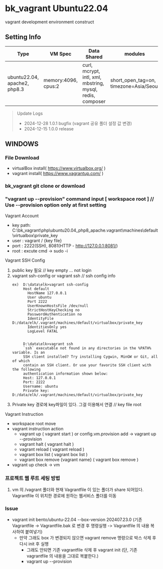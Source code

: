 # bk_vagrant Ubuntu22.04
vagrant development environment construct

## Setting Info
Type | VM Spec | Data Shared | modules | php.ini setting
------------ | ------------- | ------------- | ------------- | -------------
ubuntu22.04, apache2, php8.3 | memory:4096, cpus:2 | curl, mcrypt, intl, xml, mbstring, mysql, redis, composer | short_open_tag=on, timezone=Asia/Seoul | 


> Update Logs
> - 2024-12-28 1.0.1 bugfix (vagrant 공유 폴더 설정 값 변경)
> - 2024-12-15 1.0.0 release


## WINDOWS

### File Download
   * virtualBox install( https://www.virtualbox.org/ )
   * vagrant install( https://www.vagrantup.com/ )
   
### bk_vagrant git clone or download
   
### "vagrant up --provision" command input [ workspace root ]  // Use --provision option only at first setting

Vagrant Account
* key path: C:\bk_vagrant\php\ubuntu20.04_php8_apache\.vagrant\machines\default\virtualbox\private_key
* user : vagrant / {key file}
* port : 2222(SSH), 8081(HTTP - http://127.0.0.1:8081/)
* root : excute cmd -> sudo -i

Vagrant SSH Config
1. public key 필요 // key empty ... not login
2. vagrant ssh-config or vagrant ssh   // ssh config info
   ```
   ex)  D:\data\elk>vagrant ssh-config
        Host default
          HostName 127.0.0.1
          User ubuntu
          Port 2222
          UserKnownHostsFile /dev/null
          StrictHostKeyChecking no
          PasswordAuthentication no
          IdentityFile D:/data/elk/.vagrant/machines/default/virtualbox/private_key
          IdentitiesOnly yes
          LogLevel FATAL


        D:\data\elk>vagrant ssh
        `ssh` executable not found in any directories in the %PATH% variable. Is an
        SSH client installed? Try installing Cygwin, MinGW or Git, all of which
        contain an SSH client. Or use your favorite SSH client with the following
        authentication information shown below:
        Host: 127.0.0.1
        Port: 2222
        Username: ubuntu
        Private key: D:/data/elk/.vagrant/machines/default/virtualbox/private_key
     ```
3. Private key 경로에 key파일이 있다. 그걸 이용해서 연결  // key file root

Vagrant Instruction
* workspace root move
* vagrant instruction action
  - vagrant up ( vagrant start ) or config.vm.provision add -> vagrant up --provision
  - vagrant halt ( vagrant halt )
  - vagrant reload ( vagrant reload )
  - vagrant box list ( vagrant box list )
  - vagrant box remove {vagrant name} ( vagrant box remove )
* vagrant up check -> vm

### 프로젝트 웹 루트 세팅 방법
1. vm 의 /vagrant 폴더와 현재 Vagrantfile 이 있는 폴더가 share 되어있다. Vagrantfile 이 위치한 경로에 원하는 웹서비스 폴더를 이동

### Issue
- vagrant init bento/ubuntu-22.04 --box-version 202407.23.0 (기존 Vagrantfile -> Vagrantfile.bak 로 변경 후 명령실행 -> Vagrantfile 의 내용 복사하여 붙여넣기)
  - 만약 그래도 box 가 변경되지 않으면 vagrant remove 명령으로 박스 삭제 후 다시 init 후 실행
    - 그래도 안되면 기존 vagrantfile 삭제 후 vagrant init (단, 기존 vagrantfile 의 내용을 그대로 복붙한다.)
    - vagrant up --provision
